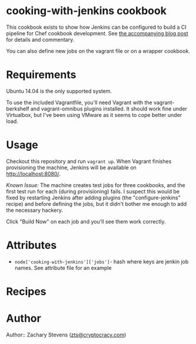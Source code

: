 # cooking-with-jenkins cookbook

This cookbook exists to show how Jenkins can be configured to build a
CI pipeline for Chef cookbook development.  See
[the accompanying blog post](http://www.cryptocracy.com/blog/2014/01/03/cooking-with-jenkins-test-kitchen-and-docker/)
for details and commentary.

You can also define new jobs on the vagrant file or on a wrapper cookbook.

# Requirements

Ubuntu 14.04 is the only supported system.

To use the included Vagrantfile, you'll need Vagrant with the
vagrant-berkshelf and vagrant-omnibus plugins installed. It should
work fine under Virtualbox, but I've been using VMware as it seems to
cope better under load.

# Usage

Checkout this repository and run `vagrant up`.  When Vagrant finishes
provisioning the machine, Jenkins will be available on
[http://localhost:8080/](http://localhost:8080/).

_Known Issue:_ The machine creates test jobs for three cookbooks, and
the first test run for each (during provisioning) fails.  I suspect
this would be fixed by restarting Jenkins after adding plugins (the
"configure-jenkins" recipe) and before defining the jobs, but it
didn't bother me enough to add the necessary hackery.

Click "Build Now" on each job and you'll see them work correctly.

# Attributes
* `node['cooking-with-jenkins']['jobs']`- hash where keys are jenkin job names. See attribute file for an example

# Recipes

# Author

Author:: Zachary Stevens (<zts@cryptocracy.com>)
